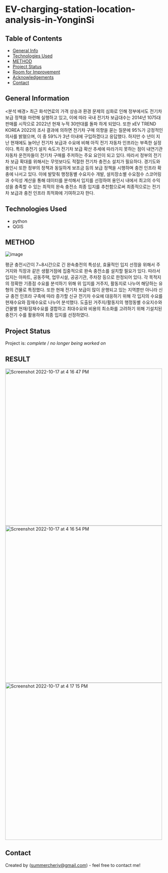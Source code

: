 # EV-charging-station-location-analysis-in-YonginSi

## Table of Contents
* [General Info](#general-information)
* [Technologies Used](#technologies-used)
* [METHOD](#METHOD)
* [Project Status](#project-status)
* [Room for Improvement](#room-for-improvement)
* [Acknowledgements](#acknowledgements)
* [Contact](#contact)
<!-- * [License](#license) -->


## General Information
<분석 배경>
최근 화석연료의 가격 상승과 환경 문제의 심화로 인해 정부에서도 전기차 보급 정책을 마련해 실행하고 있고, 이에 따라 국내 전기차 보급대수는 2014년 1075대 판매를 시작으로 2022년 현재 누적 30만대를 돌파 하게 되었다. 또한 xEV TREND KOREA 2022의 조사 결과에 의하면 전기차 구매 의향을 묻는 질문에 95%가 긍정적인 의사를 밝혔으며, 이 중 59%가 3년 이내에 구입하겠다고 응답했다. 하지만 수 년이 지난 현재에도 늘어난 전기차 보급과 수요에 비해 아직 전기 자동차 인프라는 부족한 실정이다. 특히 충전기 설치 속도가 전기차 보급 확산 추세에 따라가지 못하는 점이 내연기관 자동차 운전자들이 전기차 구매를 주저하는 주요 요인이 되고 있다. 따라서 정부의 전기차 보급 확대를 위해서는 무엇보다도 적절한 전기차 충전소 설치가 필요하다.
경기도와 용인시 또한 정부의 정책과 동일하게 보조금 등의 보급 정책을 시행하며 충전 인프라 확충에 나서고 있다. 이에 발맞춰 행정동별 수요지수 개발, 설치장소별 수요점수 스코어링과 수익성 계산을 통해 데이터를 분석해서 입지를 선정하여 용인시 내에서 최고의 수익성을 충족할 수 있는 최적의 완속 충전소 최종 입지를 추천함으로써 최종적으로는 전기차 보급과 충전 인프라 최적화에 기여하고자 한다.

## Technologies Used
- python
- QGIS


## METHOD

![image](https://user-images.githubusercontent.com/113409289/196112279-61d6c785-3081-4b32-89c2-48fbb3312dd0.png)

평균 충전시간이 7~8시간으로 긴 완속충전의 특성상, 효율적인 입지 선정을 위해서 주거지와 직장과 같은 생활거점에 집중적으로 완속 충전소를 설치할 필요가 있다. 따라서 입지는 아파트, 공동주택, 업무시설, 공공기관, 주차장 등으로 한정되어 있다. 각 목적지의 정확한 기종점 수요를 분석하기 위해 위 입지를 거주지, 활동지로 나누어 해당하는 유형의 건물로 특정했다. 또한 현재 전기차 보급이 많이 운행되고 있는 지역뿐만 아니라 신규 충전 인프라 구축에 따라 증가할 신규 전기차 수요에 대응하기 위해 각 입지의 수요를 현재수요와 잠재수요로 나누어 분석했다. 도출된 거주지/활동지의 행정동별 수요지수와 건물별 현재/잠재수요를 결합하고 최대수요와 비용의 최소화를 고려하기 위해 기설치된 충전기 수를 활용하여 최종 입지를 선정하였다.


## Project Status
Project is: _complete_ / _no longer being worked on_


## RESULT

<img width="500" alt="Screenshot 2022-10-17 at 4 16 47 PM" src="https://user-images.githubusercontent.com/113409289/196113243-24f23b61-4374-49fc-b258-bf8b596aac2f.png">

<img width="500" alt="Screenshot 2022-10-17 at 4 16 54 PM" src="https://user-images.githubusercontent.com/113409289/196113222-0b33e586-28c8-4ea9-91ac-cd85e0a425a3.png">

<img width="500" alt="Screenshot 2022-10-17 at 4 17 15 PM" src="https://user-images.githubusercontent.com/113409289/196113419-98ae4382-710a-4851-9168-23d1a034c60d.png">



## Contact
Created by (summercheriy@gmail.com) - feel free to contact me!



<!-- Optional -->
<!-- ## License -->
<!-- This project is open source and available under the [... License](). -->

<!-- You don't have to include all sections - just the one's relevant to your project -->
